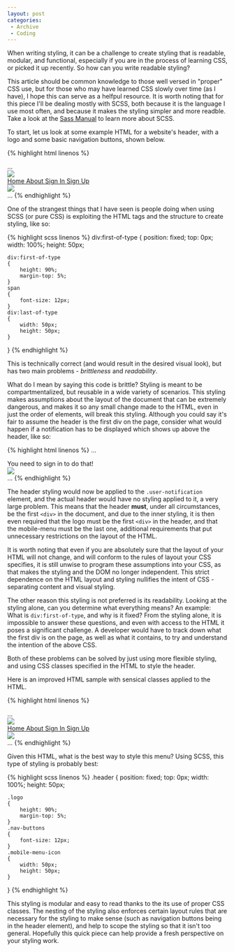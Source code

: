 ```yaml
---
layout: post
categories:
 - Archive
 - Coding
---
```


When writing styling, it can be a challenge to create styling that is readable, modular,
and functional, especially if you are in the process of learning CSS, or picked it up
recently. So how can you write readable styling?

This article should be common knowledge to those well versed in "proper"
CSS use, but for those who may have learned CSS slowly over time (as I have), I hope this
can serve as a helfpul resource. It is worth noting that for this piece I'll be dealing
mostly with SCSS, both because it is the language I use most often, and because it makes
the styling simpler and more readble. Take a look at the [Sass Manual](http://sass-lang.com/guide)
to learn more about SCSS.

To start, let us look at some example HTML for a website's header, with a logo
and some basic navigation buttons, shown below.

{% highlight html linenos %}
<html lang="en">
<head>...</head>
<body>
  <div>
    <div><img src="logo.png"></div>
    <!-- Navigation Menu -->
    <a href="/">
        <span>Home</span>
    </a>
    <a href="/about">
        <span>About</span>
    </a>
    <a href="/sign-in">
        <span>Sign In </span>
    </a>
    <a href="/sign-up">
        <span>Sign Up</span>
    </a>
    <div><img src="menu.png"></div>
  </div>
...
{% endhighlight %}

One of the strangest things that I have seen is people doing when using SCSS (or pure CSS) is
exploiting the HTML tags and the structure to create styling, like so:

{% highlight scss linenos %}
div:first-of-type
{
    position: fixed;
    top: 0px;
    width: 100%;
    height: 50px;

    div:first-of-type
    {
        height: 90%;
        margin-top: 5%;
    }
    span
    {
        font-size: 12px;
    }
    div:last-of-type
    {
        width: 50px;
        height: 50px;
    }
}
{% endhighlight %}

This is technically correct (and would result in the desired visual look), but has two
main problems - *brittleness* and *readability*.

What do I mean by saying this code is brittle? Styling is meant to be compartmentalized,
but reusable in a wide variety of scenarios. This styling makes assumptions about the
layout of the document that can be extremely dangerous, and makes it so any small change
made to the HTML, even in just the order of elements, will break this styling. Although
you could say it's fair to assume the header is the first div on the page, consider what
would happen if a notification has to be displayed which shows up above the header, like
so:

{% highlight html linenos %}
...
  <div class="user-notification">You need to sign in to do that!</div>
  <div class="header">
    <div class="logo"><img src="logo.png"></div>
...
{% endhighlight %}

The header styling would now be applied to the `.user-notification` element, and the actual
header would have no styling applied to it, a very large problem. This means that the header
**must**, under all circumstances, be the first `<div>` in the document, and due to the inner
styling, it is then even required that the logo must be the first `<div>` in the header, and
that the mobile-menu must be the last one, additional requirements that put unnecessary
restrictions on the layout of the HTML.

It is worth noting that even if you are absolutely sure that the layout of your HTML will not
change, and will conform to the rules of layout your CSS specifies, it is still unwise to program
these assumptions into your CSS, as that makes the styling and the DOM no longer independent. This
strict dependence on the HTML layout and styling nullifies the intent of CSS - separating content
and visual styling.

The other reason this styling is not preferred is its readability. Looking at the styling alone,
can you determine what everything means? An example: What is `div:first-of-type`, and why is it fixed?
From the styling alone, it is impossible to answer these questions, and even with access to the
HTML it poses a significant challenge. A developer would have to track down what the first div
is on the page, as well as what it contains, to try and understand the intention of the above CSS.

Both of these problems can be solved by just using more flexible styling, and using CSS
classes specified in the HTML to style the header.

Here is an improved HTML sample with sensical classes applied to the HTML.

{% highlight html linenos %}
<html lang="en">
<head>...</head>
<body>
  <div class="header">
    <div class="logo"><img src="logo.png"></div>
    <!-- Navigation Menu -->
    <a href="/">
        <span class="nav-buttons">Home</span>
    </a>
    <a href="/about">
        <span class="nav-buttons">About</span>
    </a>
    <a href="/sign-in">
        <span class="nav-buttons">Sign In </span>
    </a>
    <a href="/sign-up">
        <span class="nav-buttons">Sign Up</span>
    </a>
    <div class="mobile-menu-icon"><img src="menu.png"></div>
  </div>
...
{% endhighlight %}

Given this HTML, what is the best way to style this menu? Using SCSS, this
type of styling is probably best:

{% highlight scss linenos %}
.header
{
    position: fixed;
    top: 0px;
    width: 100%;
    height: 50px;

    .logo
    {
        height: 90%;
        margin-top: 5%;
    }
    .nav-buttons
    {
        font-size: 12px;
    }
    .mobile-menu-icon
    {
        width: 50px;
        height: 50px;
    }
}
{% endhighlight %}

This styling is modular and easy to read thanks to the its use of proper CSS classes. The
nesting of the styling also enforces certain layout rules that are necessary for the styling
to make sense (such as navigation buttons being in the header element), and help to scope
the styling so that it isn't too general. Hopefully this quick piece can help provide a fresh
perspective on your styling work.